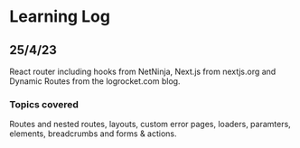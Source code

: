 # Learning Log

## 25/4/23
React router including hooks from NetNinja, Next.js from nextjs.org and Dynamic Routes from the logrocket.com blog.

### Topics covered

Routes and nested routes, 
layouts, 
custom error pages,
loaders,
paramters,
elements,
breadcrumbs
and forms & actions.



